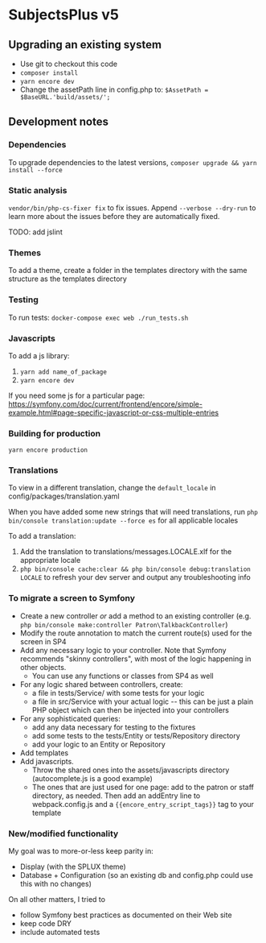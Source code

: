 # SubjectsPlus v5

## Upgrading an existing system

* Use git to checkout this code
* `composer install`
* `yarn encore dev`
* Change the assetPath line in config.php to: `$AssetPath = $BaseURL.'build/assets/';`

## Development notes
### Dependencies

To upgrade dependencies to the latest versions, `composer upgrade && yarn install --force`

### Static analysis

`vendor/bin/php-cs-fixer fix` to fix issues.  Append `--verbose --dry-run` to learn more about the issues before they are automatically fixed.

TODO: add jslint

### Themes

To add a theme, create a folder in the templates directory with the same structure as the templates directory

### Testing

To run tests: `docker-compose exec web ./run_tests.sh`

### Javascripts

To add a js library:

1. `yarn add name_of_package`
2. `yarn encore dev`

If you need some js for a particular page: https://symfony.com/doc/current/frontend/encore/simple-example.html#page-specific-javascript-or-css-multiple-entries


### Building for production

`yarn encore production`

### Translations

To view in a different translation, change the `default_locale` in config/packages/translation.yaml

When you have added some new strings that will need translations, run `php bin/console translation:update --force es` for all applicable locales

To add a translation:

1. Add the translation to translations/messages.LOCALE.xlf for the appropriate locale
2. `php bin/console cache:clear && php bin/console debug:translation LOCALE` to refresh your dev server and output any troubleshooting info

### To migrate a screen to Symfony

* Create a new controller *or* add a method to an existing controller (e.g. `php bin/console make:controller Patron\TalkbackController`)
* Modify the route annotation to match the current route(s) used for the screen in SP4
* Add any necessary logic to your controller.  Note that Symfony recommends "skinny controllers", with most of the logic happening in other objects.
  * You can use any functions or classes from SP4 as well
* For any logic shared between controllers, create:
  * a file in tests/Service/ with some tests for your logic
  * a file in src/Service with your actual logic -- this can be just a plain PHP object which can then be injected into your controllers
* For any sophisticated queries:
  * add any data necessary for testing to the fixtures
  * add some tests to the tests/Entity or tests/Repository directory
  * add your logic to an Entity or Repository
* Add templates
* Add javascripts.
  * Throw the shared ones into the assets/javascripts directory (autocomplete.js is a good example)
  * The ones that are just used for one page: add to the patron or staff directory, as needed.  Then add an addEntry line to webpack.config.js and a
  `{{encore_entry_script_tags}}` tag to your template

### New/modified functionality

My goal was to more-or-less keep parity in:
* Display (with the SPLUX theme)
* Database + Configuration (so an existing db and config.php could use this with no changes)

On all other matters, I tried to
* follow Symfony best practices as documented on their Web site
* keep code DRY
* include automated tests
